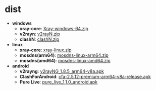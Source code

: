 # dist
- **windows**
  - **xray-core**: [Xray-windows-64.zip](https://api.azzb.club/https://github.com/XTLS/Xray-core/releases/latest/download/Xray-windows-64.zip)
  - **v2rayn**: [v2rayN.zip](https://api.azzb.club/https://github.com/2dust/v2rayN/releases/latest/download/v2rayN.zip)
  - **clashN**: [clashN.zip](https://api.azzb.club/https://github.com/2dust/clashN/releases/latest/download/clashN.zip)
- **linux**
  - **xray-core**: [xray-linux.zip](https://api.azzb.club/https://github.com/XTLS/Xray-core/releases/latest/download/xray-linux.zip)
  - **mosdns(arm64)**: [mosdns-linux-arm64.zip](https://api.azzb.club/https://github.com/IrineSistiana/mosdns/releases/latest/download/mosdns-linux-arm64.zip)
  - **mosdns(amd64)**: [mosdns-linux-amd64.zip](https://api.azzb.club/https://github.com/IrineSistiana/mosdns/releases/latest/download/mosdns-linux-amd64.zip)
- **android**
  - **v2rayng**: [v2rayNG_1.8.5_arm64-v8a.apk](https://api.azzb.club/https://github.com/2dust/v2rayNG/releases/latest/download/v2rayNG_1.8.5_arm64-v8a.apk)
  - **ClashForAndroid**: [cfa-2.5.12-premium-arm64-v8a-release.apk](https://api.azzb.club/https://github.com/Kr328/ClashForAndroid/releases/latest/download/cfa-2.5.12-premium-arm64-v8a-release.apk)
  - **Pure Live**: [pure_live_1.1.0_android.apk](https://api.azzb.club/https://github.com/Jackiu1997/pure_live/releases/latest/download/pure_live_1.1.0_android.apk)
